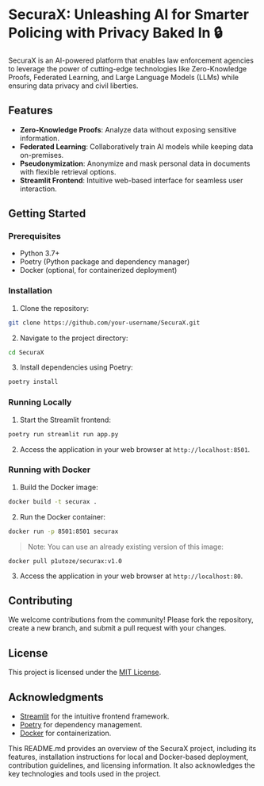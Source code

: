 # SecuraX: Unleashing AI for Smarter Policing with Privacy Baked In 🔒

SecuraX is an AI-powered platform that enables law enforcement agencies to leverage the power of cutting-edge technologies like Zero-Knowledge Proofs, Federated Learning, and Large Language Models (LLMs) while ensuring data privacy and civil liberties.

## Features

- **Zero-Knowledge Proofs**: Analyze data without exposing sensitive information.
- **Federated Learning**: Collaboratively train AI models while keeping data on-premises.
- **Pseudonymization**: Anonymize and mask personal data in documents with flexible retrieval options.
- **Streamlit Frontend**: Intuitive web-based interface for seamless user interaction.

## Getting Started

### Prerequisites

- Python 3.7+
- Poetry (Python package and dependency manager)
- Docker (optional, for containerized deployment)

### Installation

1. Clone the repository:

```bash
git clone https://github.com/your-username/SecuraX.git
```

2. Navigate to the project directory:

```bash
cd SecuraX
```

3. Install dependencies using Poetry:

```bash
poetry install
```

### Running Locally

1. Start the Streamlit frontend:

```bash
poetry run streamlit run app.py
```

2. Access the application in your web browser at `http://localhost:8501`.

### Running with Docker

1. Build the Docker image:

```bash
docker build -t securax .
```

2. Run the Docker container:

```bash
docker run -p 8501:8501 securax
```

> Note: You can use an already existing version of this image:
```
docker pull p1utoze/securax:v1.0
```

3. Access the application in your web browser at `http://localhost:80`.

## Contributing

We welcome contributions from the community! Please fork the repository, create a new branch, and submit a pull request with your changes.

## License

This project is licensed under the [MIT License](LICENSE).

## Acknowledgments

- [Streamlit](https://streamlit.io/) for the intuitive frontend framework.
- [Poetry](https://python-poetry.org/) for dependency management.
- [Docker](https://www.docker.com/) for containerization.

This README.md provides an overview of the SecuraX project, including its features, installation instructions for local and Docker-based deployment, contribution guidelines, and licensing information. It also acknowledges the key technologies and tools used in the project.
